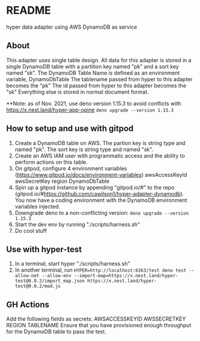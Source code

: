 # README

hyper data adapter using AWS DynamoDB as service

## About

This adapter uses single table design. All data for this adapter is stored in a single DynamoDB table with a partition key named "pk" and a sort key named "sk".
The DynamoDB Table Name is defined as an environment variable, DynamoDbTable
The tablename passed from hyper to this adapter becomes the "pk"
The id passed from hyper to this adapter becomes the "sk"
Everything else is stored in normal document format.

**Note: as of Nov. 2021, use deno version 1.15.3 to avoid conflicts with https://x.nest.land/hyper-app-opine
`deno upgrade --version 1.15.3`

## How to setup and use with gitpod

1. Create a DynamoDB table on AWS. The partion key is string type and named "pk". The sort key is string type and named "sk".
2. Create an AWS IAM user with programmatic access and the ability to perform actions on this table.
3. On gitpod, configure 4 environment variables (https://www.gitpod.io/docs/environment-variables)
awsAccessKeyId
awsSecretKey
region 
DynamoDbTable
4. Spin up a gitpod instance by appending "gitpod.io/#" to the repo (gitpod.io/#https://github.com/cawilson1/hyper-adapter-dynamodb). You now have a coding environment with the DynamoDB environment variables injected.
5. Downgrade deno to a non-conflicting version: `deno upgrade --version 1.15.3`
6. Start the dev env by running "./scripts/harness.sh"
7. Do cool stuff



## Use with hyper-test
1. In a terminal, start hyper "./scripts/harness.sh"
2. In another terminal, run `HYPER=http://localhost:6363/test deno test --allow-net --allow-env --import-map=https://x.nest.land/hyper-test@0.0.2/import_map.json https://x.nest.land/hyper-test@0.0.2/mod.js`


## GH Actions
Add the following fields as secrets: 
AWSACCESSKEYID 
AWSSECRETKEY 
REGION 
TABLENAME 
Ensure that you have provisioned enough throughput for the DynamoDB table to pass the test.
